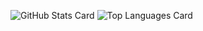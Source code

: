 ![GitHub Stats Card](https://github-readme-stats.vercel.app/api?username=pb10005)
![Top Languages Card](https://github-readme-stats.vercel.app/api/top-langs/?username=pb10005)

<!--
**pb10005/pb10005** is a ✨ _special_ ✨ repository because its `README.md` (this file) appears on your GitHub profile.

Here are some ideas to get you started:

- 🔭 I’m currently working on ...
- 🌱 I’m currently learning ...
- 👯 I’m looking to collaborate on ...
- 🤔 I’m looking for help with ...
- 💬 Ask me about ...
- 📫 How to reach me: ...
- 😄 Pronouns: ...
- ⚡ Fun fact: ...
-->

